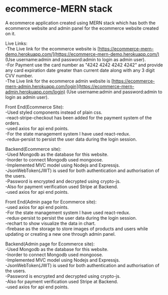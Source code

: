 # ecommerce-MERN stack
A ecommerce application created using MERN stack which has both the ecommerce website and admin panel for the ecommerce website created on it.

Live Links:\
-The Live link for the ecommerce website is [https://ecommerce-mern-demo.herokuapp.com/](https://ecommerce-mern-demo.herokuapp.com/) (Use username:admin and password:admin to login as admin user).\
-For Payment use the card number as "4242 4242 4242 4242" and provide any card expiration date greater than current date along with any 3 digit CVV number.\
-The Live link for the ecommerce admin website is [https://ecommerce-mern-admin.herokuapp.com/login](https://ecommerce-mern-admin.herokuapp.com/login) (Use username:admin and password:admin to login as admin user).

Front End(Ecommerce Site):\
-Used styled components instead of plain css.\
-react-stripe-checkout has been added for the payment system of the orders.\
-used axios for api end points.\
-For the state management system I have used react-redux.\
-redux-persist to persist the user data during the login session.


Backend(Ecommerce site):\
-Used Mongodb as the database for this website.\
-Inorder to connect Mongodb used mongoose.\
-Implemented MVC model using Nodejs and Expressjs.\
-JsonWebToken(JWT) is used for both authentication and authorisation of the users.\
-Password is encrypted and decrypted using crypto-js.\
-Also for payment verification used Stripe at Backend.\
-used axios for api end points.

Front End(Admin page for Ecommerce site):\
-used axios for api end points.\
-For the state management system I have used react-redux.\
-redux-persist to persist the user data during the login session.\
-rechart to show visualize the data in chart.\
-firebase as the storage to store images of products and users while updating or creating a new one through admin panel.

Backend(Admin page for Ecommerce site):\
-Used Mongodb as the database for this website.\
-Inorder to connect Mongodb used mongoose.\
-Implemented MVC model using Nodejs and Expressjs.\
-JsonWebToken(JWT) is used for both authentication and authorisation of the users.\
-Password is encrypted and decrypted using crypto-js.\
-Also for payment verification used Stripe at Backend.\
-used axios for api end points.

